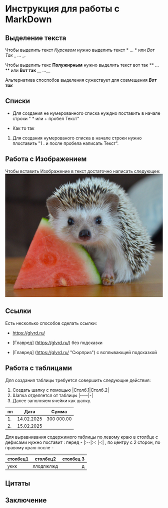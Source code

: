 # Инструкция для работы с MarkDown

## Выделение текста
Чтобы выделить текст *Курсивом* нужно выделить текст * ... * или _Вот Так_ _ ... _.

Чтобы выделить текс **Полужирным** нужно выделить текст  вот так    ** ... ** или __Вот так__ __ ...__

Альтернатива споспобов выделения сужествует для совмещения __*Вот так*__ 


## Списки

* Для создания не нумерованного списка нуждно поставить в начале строки " * или + пробел Текст"

+ Как то так

1. Для создания нумерованого списка в начале строки нужно плоставить            "1 . и после пробела написать Текст".


## Работа с Изображением
Чтобы вставить Изображение в текст достаточно написать следующее:
![Ежик Арбузик](9632c4c5-80e2-5db1-a4f2-5676986c9c41.jpeg)

## Ссылки
Есть несколько способов сделать ссылки:
+ <https://glvrd.ru/>
* [Главред] (https://glvrd.ru/) без подсказки
- [Главред] (https://glvrd.ru/ "Сюрприз") с всплывающей подсказкой


## Работа с таблицами

Для создания таблицы требуется совершить следующие действия:
1. Создать шапку с помощью |Столб.1|Столб.2|
2. Шапка отделяется от таблицы |----|-|
3. Далее заполняем ячейки как шапку.

|пп|Дата|Сумма|
|--|----------|----------|
|1.|14.02.2025|300 000.00|
|2.|15.02.2025|| с лева нет записи

Для выравнивания содержимого таблицы по левому краю в столбце с дефисами нужно поставит : перед -  |:--|:-: |-:| , по центру с 2 сторон, по правому краю после -

|столбец1|столбец2|столбец 3|
|:-|:-:|-:|
|уккк|ллодлжлжд|д|


## Цитаты

## Заключение


